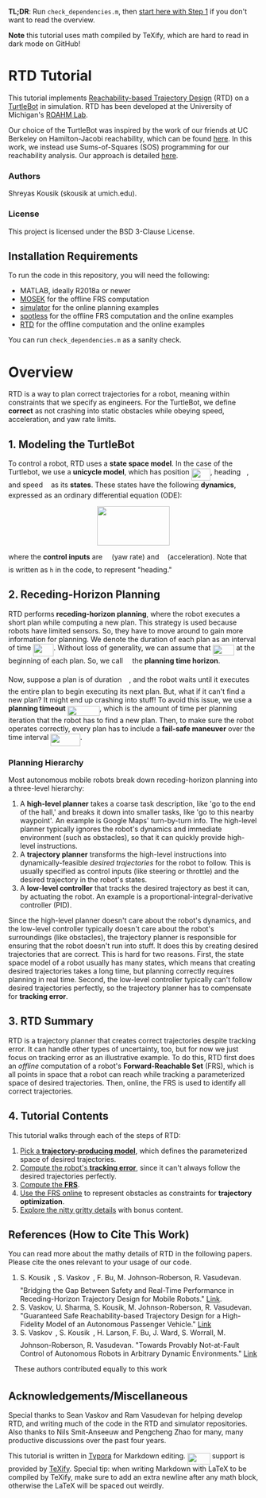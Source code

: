 **TL;DR**: Run `check_dependencies.m`, then [start here with Step 1](https://github.com/skousik/RTD_tutorial/tree/master/step_1_desired_trajectories) if you don't want to read the overview.

**Note** this tutorial uses math compiled by TeXify, which are hard to read in dark mode on GitHub!

# RTD Tutorial

This tutorial implements [Reachability-based Trajectory Design](https://github.com/ramvasudevan/RTD) (RTD) on a [TurtleBot](https://www.turtlebot.com/turtlebot2/) in simulation. RTD has been developed at the University of Michigan's [ROAHM Lab](http://www.roahmlab.com/).

Our choice of the TurtleBot was inspired by the work of our friends at UC Berkeley on Hamilton-Jacobi reachability, which can be found [here](https://abajcsy.github.io/safe_navigation/). In this work, we instead use Sums-of-Squares (SOS) programming for our reachability analysis. Our approach is detailed [here](https://arxiv.org/abs/1809.06746).

### Authors
Shreyas Kousik (skousik at umich.edu).

### License
This project is licensed under the BSD 3-Clause License.



## Installation Requirements

To run the code in this repository, you will need the following:
* MATLAB, ideally R2018a or newer
* [MOSEK](https://www.mosek.com/) for the offline FRS computation
* [simulator](https://github.com/skousik/simulator) for the online planning examples
* [spotless](https://github.com/spot-toolbox/spotless) for the offline FRS computation and the online examples
* [RTD](https://github.com/ramvasudevan/RTD) for the offline computation and the online examples

You can run `check_dependencies.m` as a sanity check.

# Overview
RTD is a way to plan correct trajectories for a robot, meaning within constraints that we specify as engineers. For the TurtleBot, we define **correct** as not crashing into static obstacles while obeying speed, acceleration, and yaw rate limits.

## 1. Modeling the TurtleBot
To control a robot, RTD uses a **state space model**. In the case of the Turtlebot, we use a **unicycle model**, which has position <img src="/tex/7392a8cd69b275fa1798ef94c839d2e0.svg?invert_in_darkmode&sanitize=true" align=middle width=38.135511149999985pt height=24.65753399999998pt/>, heading <img src="/tex/27e556cf3caa0673ac49a8f0de3c73ca.svg?invert_in_darkmode&sanitize=true" align=middle width=8.17352744999999pt height=22.831056599999986pt/>, and speed <img src="/tex/6c4adbc36120d62b98deef2a20d5d303.svg?invert_in_darkmode&sanitize=true" align=middle width=8.55786029999999pt height=14.15524440000002pt/> as its **states**. These states have the following **dynamics**, expressed as an ordinary differential equation (ODE):
<p align="center"><img src="/tex/fe5ae23c6c1a6c32f63039eddf1fe044.svg?invert_in_darkmode&sanitize=true" align=middle width=145.87832655pt height=78.9048876pt/></p>



where the **control inputs** are <img src="/tex/ae4fb5973f393577570881fc24fc2054.svg?invert_in_darkmode&sanitize=true" align=middle width=10.82192594999999pt height=14.15524440000002pt/> (yaw rate) and <img src="/tex/44bc9d542a92714cac84e01cbbb7fd61.svg?invert_in_darkmode&sanitize=true" align=middle width=8.68915409999999pt height=14.15524440000002pt/> (acceleration). Note that <img src="/tex/27e556cf3caa0673ac49a8f0de3c73ca.svg?invert_in_darkmode&sanitize=true" align=middle width=8.17352744999999pt height=22.831056599999986pt/> is written as `h` in the code, to represent "heading."



## 2. Receding-Horizon Planning

RTD performs **receding-horizon planning**, where the robot executes a short plan while computing a new plan. This strategy is used because robots have limited sensors. So, they have to move around to gain more information for planning. We denote the duration of each plan as an interval of time <img src="/tex/e0393984691e829b97a04ed01dc2113e.svg?invert_in_darkmode&sanitize=true" align=middle width=41.50124384999999pt height=24.65753399999998pt/>. Without loss of generality, we can assume that <img src="/tex/c9d7adaf70649e6eac596cb7eba2b33e.svg?invert_in_darkmode&sanitize=true" align=middle width=43.44739739999999pt height=21.18721440000001pt/> at the beginning of each plan. So, we call <img src="/tex/2db35060f2b6f146752157657cfb5d5a.svg?invert_in_darkmode&sanitize=true" align=middle width=10.930443149999991pt height=20.221802699999984pt/> the **planning time horizon**.

Now, suppose a plan is of duration <img src="/tex/2db35060f2b6f146752157657cfb5d5a.svg?invert_in_darkmode&sanitize=true" align=middle width=10.930443149999991pt height=20.221802699999984pt/>, and the robot waits until it executes the entire plan to begin executing its next plan. But, what if it can't find a new plan? It might end up crashing into stuff! To avoid this issue, we use a **planning timeout** <img src="/tex/562282b5face354edcd2f160fd3941e0.svg?invert_in_darkmode&sanitize=true" align=middle width=64.40072759999998pt height=20.221802699999984pt/>, which is the amount of time per planning iteration that the robot has to find a new plan. Then, to make sure the robot operates correctly, every plan has to include a **fail-safe maneuver** over the time interval <img src="/tex/bbe77024f3f059a59d705d15a7827e6c.svg?invert_in_darkmode&sanitize=true" align=middle width=59.74333859999999pt height=24.65753399999998pt/>.

### Planning Hierarchy

Most autonomous mobile robots break down receding-horizon planning into a three-level hierarchy:
1. A **high-level planner** takes a coarse task description, like 'go to the end of the hall,' and breaks it down into smaller tasks, like 'go to this nearby waypoint'. An example is Google Maps' turn-by-turn info. The high-level planner typically ignores the robot's dynamics and immediate environment (such as obstacles), so that it can quickly provide high-level instructions.
2. A **trajectory planner** transforms the high-level instructions into dynamically-feasible *desired trajectories* for the robot to follow. This is usually specified as control inputs (like steering or throttle) and the desired trajectory in the robot's states.
3. A **low-level controller** that tracks the desired trajectory as best it can, by actuating the robot. An example is a proportional-integral-derivative controller (PID).

Since the high-level planner doesn't care about the robot's dynamics, and the low-level controller typically doesn't care about the robot's surroundings (like obstacles), the trajectory planner is responsible for ensuring that the robot doesn't run into stuff. It does this by creating desired trajectories that are correct. This is hard for two reasons. First, the state space model of a robot usually has many states, which means that creating desired trajectories takes a long time, but planning correctly requires planning in real time. Second, the low-level controller typically can't follow desired trajectories perfectly, so the trajectory planner has to compensate for **tracking error**.



## 3. RTD Summary

RTD is a trajectory planner that creates correct trajectories despite tracking error. It can handle other types of uncertainty, too, but for now we just focus on tracking error as an illustrative example. To do this, RTD first does an *offline* computation of a robot's **Forward-Reachable Set** (FRS), which is all points in space that a robot can reach while tracking a parameterized space of desired trajectories. Then, online, the FRS is used to identify all correct trajectories.



## 4. Tutorial Contents
This tutorial walks through each of the steps of RTD:
1. [Pick a **trajectory-producing model**](https://github.com/skousik/RTD_tutorial/tree/master/step_1_desired_trajectories), which defines the parameterized space of desired trajectories.
2. [Compute the robot's **tracking error**](https://github.com/skousik/RTD_tutorial/tree/master/step_2_error_function), since it can't always follow the desired trajectories perfectly.
3. [Compute the **FRS**](https://github.com/skousik/RTD_tutorial/tree/master/step_3_FRS_computation).
4. [Use the FRS online](https://github.com/skousik/RTD_tutorial/tree/master/step_4_online_planning) to represent obstacles as constraints for **trajectory optimization**.
5. [Explore the nitty gritty details](https://github.com/skousik/RTD_tutorial/tree/master/step_5_extras) with bonus content.



## References (How to Cite This Work)

You can read more about the mathy details of RTD in the following papers. Please cite the ones relevant to your usage of our code.
1. S. Kousik<img src="/tex/cdcac8939f3840cd8cddf40059a4cf58.svg?invert_in_darkmode&sanitize=true" align=middle width=6.735194399999992pt height=22.63846199999998pt/>, S. Vaskov<img src="/tex/cdcac8939f3840cd8cddf40059a4cf58.svg?invert_in_darkmode&sanitize=true" align=middle width=6.735194399999992pt height=22.63846199999998pt/>, F. Bu, M. Johnson-Roberson, R. Vasudevan. "Bridging the Gap Between Safety and Real-Time Performance in Receding-Horizon Trajectory Design for Mobile Robots." [Link](https://arxiv.org/abs/1809.06746).
2. S. Vaskov, U. Sharma, S. Kousik, M. Johnson-Roberson, R. Vasudevan. "Guaranteed Safe Reachability-based Trajectory Design for a High-Fidelity Model of an Autonomous Passenger Vehicle." [Link](https://arxiv.org/abs/1902.01786)
3. S. Vaskov<img src="/tex/cdcac8939f3840cd8cddf40059a4cf58.svg?invert_in_darkmode&sanitize=true" align=middle width=6.735194399999992pt height=22.63846199999998pt/>, S. Kousik<img src="/tex/cdcac8939f3840cd8cddf40059a4cf58.svg?invert_in_darkmode&sanitize=true" align=middle width=6.735194399999992pt height=22.63846199999998pt/>, H. Larson, F. Bu, J. Ward, S. Worrall, M. Johnson-Roberson, R. Vasudevan. "Towards Provably Not-at-Fault Control of Autonomous Robots in Arbitrary Dynamic Environments." [Link](https://arxiv.org/abs/1902.02851)

<img src="/tex/7c74eeb32158ff7c4f67d191b95450fb.svg?invert_in_darkmode&sanitize=true" align=middle width=8.219209349999991pt height=15.296829900000011pt/> These authors contributed equally to this work



## Acknowledgements/Miscellaneous

Special thanks to Sean Vaskov and Ram Vasudevan for helping develop RTD, and writing much of the code in the RTD and simulator repositories. Also thanks to Nils Smit-Anseeuw and Pengcheng Zhao for many, many productive discussions over the past four years.

This tutorial is written in [Typora]([https://typora.io](https://typora.io/)) for Markdown editing. <img src="/tex/87181ad2b235919e0785dee664166921.svg?invert_in_darkmode&sanitize=true" align=middle width=45.69716744999999pt height=22.465723500000017pt/> support is provided by [TeXify](https://github.com/apps/texify). Special tip: when writing Markdown with LaTeX to be compiled by TeXify, make sure to add an extra newline after any math block, otherwise the LaTeX will be spaced out weirdly.
